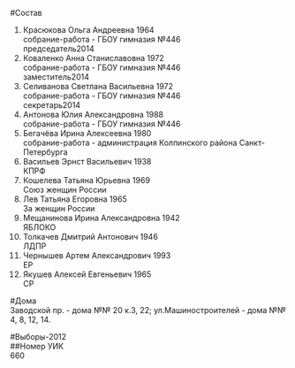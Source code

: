 #Состав  
1. Красюкова Ольга Андреевна 1964  
    собрание-работа - ГБОУ гимназия №446  
    председатель2014  
2. Коваленко Анна Станиславовна 1972  
    собрание-работа - ГБОУ гимназия №446  
    заместитель2014  
3. Селиванова Светлана Васильевна 1972  
    собрание-работа - ГБОУ гимназия №446  
    секретарь2014  
4. Антонова Юлия Александровна 1988  
    собрание-работа - ГБОУ гимназия №446  
5. Бегачёва Ирина Алексеевна 1980  
    собрание-работа - администрация Колпинского района Санкт-Петербурга  
6. Васильев Эрнст Васильевич 1938  
    КПРФ  
7. Кошелева Татьяна Юрьевна 1969  
    Союз женщин России  
8. Лев Татьяна Егоровна 1965  
    За женщин России  
9. Мещанинова Ирина Александровна 1942  
    ЯБЛОКО  
10. Толкачев Дмитрий Антонович 1946  
    ЛДПР  
11. Чернышев Артем Александрович 1993  
    ЕР  
12. Якушев Алексей Евгеньевич 1965  
    СР  
  
#Дома  
Заводской пр. - дома №№ 20 к.З, 22; ул.Машиностроителей - дома №№ 4, 8, 12, 14.  
  
#Выборы-2012  
##Номер УИК  
660  
